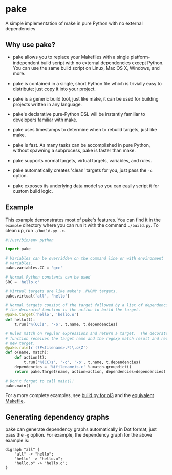 pake
====

A simple implementation of make in pure Python with no external dependencies


Why use pake?
-------------

* pake allows you to replace your Makefiles with a single platform-independent build script with no external dependencies except Python.  You can use the same build script on Linux, Mac OS X, Windows, and more.

* pake is contained in a single, short Python file which is trivially easy to distribute: just copy it into your project.

* pake is a generic build tool, just like make, it can be used for building projects written in any language.

* pake's declarative pure-Python DSL will be instantly familiar to developers familiar with make.

* pake uses timestamps to determine when to rebuild targets, just like make.

* pake is fast. As many tasks can be accomplished in pure Python, without spawning a subprocess, pake is faster than make.

* pake supports normal targets, virtual targets, variables, and rules.

* pake automatically creates 'clean' targets for you, just pass the `-c` option.

* pake exposes its underlying data model so you can easily script it for custom build logic.


Example
-------

This example demonstrates most of pake's features.  You can find it in the `example` directory where you can run it with the command `./build.py`.  To clean up, run `./build.py -c`.

```python
#!/usr/bin/env python

import pake

# Variables can be overridden on the command line or with environment
# variables.
pake.variables.CC = 'gcc'

# Normal Python constants can be used
SRC = 'hello.c'

# Virtual targets are like make's .PHONY targets.
pake.virtual('all', 'hello')

# Normal targets consist of the target followed by a list of dependencies,
# the decorated function is the action to build the target.
@pake.target('hello', 'hello.o')
def hello(t):
    t.run('%(CC)s', '-o', t.name, t.dependencies)

# Rules match on regular expressions and return a target.  The decorated
# function receives the target name and the regexp match result and returns a
# new target.
@pake.rule(r'(?P<filename>.*)\.o\Z')
def o(name, match):
    def action(t):
        t.run('%(CC)s', '-c', '-o', t.name, t.dependencies)
    dependencies = '%(filename)s.c' % match.groupdict()
    return pake.Target(name, action=action, dependencies=dependencies)       

# Don't forget to call main()!
pake.main()
```

For a more complete examples, see [build.py for ol3](https://github.com/twpayne/ol3/blob/pure-python-build/build.py) and the [equivalent Makefile](https://github.com/twpayne/ol3/blob/pure-python-build/Makefile).


Generating dependency graphs
----------------------------

pake can generate dependency graphs automatically in Dot format, just pass the ``-g`` option.  For example, the dependency graph for the above example is:

```
digraph "all" {
	"all" -> "hello";
	"hello" -> "hello.o";
	"hello.o" -> "hello.c";
}
```
